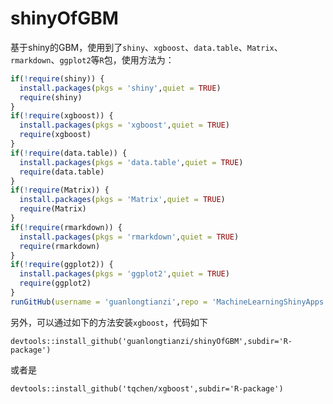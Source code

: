 # shinyOfGBM
基于shiny的GBM，使用到了`shiny`、`xgboost`、`data.table`、`Matrix`、`rmarkdown`、`ggplot2`等`R`包，使用方法为：
```R
if(!require(shiny)) {
  install.packages(pkgs = 'shiny',quiet = TRUE)
  require(shiny)
}
if(!require(xgboost)) {
  install.packages(pkgs = 'xgboost',quiet = TRUE)
  require(xgboost)
}
if(!require(data.table)) {
  install.packages(pkgs = 'data.table',quiet = TRUE)
  require(data.table)
}
if(!require(Matrix)) {
  install.packages(pkgs = 'Matrix',quiet = TRUE)
  require(Matrix)
}
if(!require(rmarkdown)) {
  install.packages(pkgs = 'rmarkdown',quiet = TRUE)
  require(rmarkdown)
}
if(!require(ggplot2)) {
  install.packages(pkgs = 'ggplot2',quiet = TRUE)
  require(ggplot2)
}
runGitHub(username = 'guanlongtianzi',repo = 'MachineLearningShinyApps',subdir='Gradient Boosting Decision Trees') 
```
另外，可以通过如下的方法安装`xgboost`，代码如下
```
devtools::install_github('guanlongtianzi/shinyOfGBM',subdir='R-package')
```
或者是
```
devtools::install_github('tqchen/xgboost',subdir='R-package')
```
